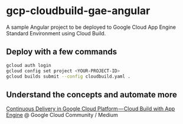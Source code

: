 # gcp-cloudbuild-gae-angular

A sample Angular project to be deployed to Google Cloud App Engine Standard Environment using Cloud Build.

## Deploy with a few commands

```bash
gcloud auth login
gcloud config set project <YOUR-PROJECT-ID>
gcloud builds submit --config cloudbuild.yaml .
```

## Understand the concepts and automate more

<a href="https://medium.com/google-cloud/continuous-delivery-in-google-cloud-platform-cloud-build-with-app-engine-8355d3a11ff5" target="_blank">Continuous Delivery in Google Cloud Platform — Cloud Build with App Engine</a> @ Google Cloud Community / Medium
